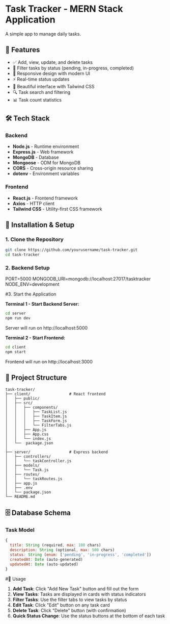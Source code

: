 # Task Tracker - MERN Stack Application
A simple app to manage daily tasks.


## 🚀 Features

- ✅ Add, view, update, and delete tasks
- 🔄 Filter tasks by status (pending, in-progress, completed)
- 📱 Responsive design with modern UI
- ⚡ Real-time status updates
- 🎨 Beautiful interface with Tailwind CSS
- 🔍 Task search and filtering
- 📊 Task count statistics



## 🛠️ Tech Stack

### Backend
- **Node.js** - Runtime environment
- **Express.js** - Web framework
- **MongoDB** - Database
- **Mongoose** - ODM for MongoDB
- **CORS** - Cross-origin resource sharing
- **dotenv** - Environment variables

### Frontend
- **React.js** - Frontend framework
- **Axios** - HTTP client
- **Tailwind CSS** - Utility-first CSS framework




## 🚀 Installation & Setup

### 1. Clone the Repository
```bash
git clone https://github.com/yourusername/task-tracker.git
cd task-tracker
```

### 2. Backend Setup

PORT=5000
MONGODB_URI=mongodb://localhost:27017/tasktracker
NODE_ENV=development



#3. Start the Application

**Terminal 1 - Start Backend Server:**
```bash
cd server
npm run dev
```
Server will run on http://localhost:5000

**Terminal 2 - Start Frontend:**
```bash
cd client
npm start
```
Frontend will run on http://localhost:3000




## 📂 Project Structure

```
task-tracker/
├── client/                 # React frontend
│   ├── public/
│   ├── src/
│   │   ├── components/
│   │   │   ├── TaskList.js
│   │   │   ├── TaskItem.js
│   │   │   ├── TaskForm.js
│   │   │   └── FilterTabs.js
│   │   ├── App.js
│   │   ├── App.css
│   │   └── index.js
│   └──  package.json
│ 
├── server/                 # Express backend
│   ├── controllers/
│   │   └── taskController.js
│   ├── models/
│   │   └── Task.js
│   ├── routes/
│   │   └── taskRoutes.js
│   ├── app.js
│   ├── .env
│   └── package.json
└── README.md
```

## 🗄️ Database Schema

### Task Model
```javascript
{
  title: String (required, max: 100 chars)
  description: String (optional, max: 500 chars)
  status: String (enum: ['pending', 'in-progress', 'completed'])
  createdAt: Date (auto-generated)
  updatedAt: Date (auto-updated)
}
```


#📝 Usage

1. **Add Task**: Click "Add New Task" button and fill out the form
2. **View Tasks**: Tasks are displayed in cards with status indicators
3. **Filter Tasks**: Use the filter tabs to view tasks by status
4. **Edit Task**: Click "Edit" button on any task card
5. **Delete Task**: Click "Delete" button (with confirmation)
6. **Quick Status Change**: Use the status buttons at the bottom of each task
